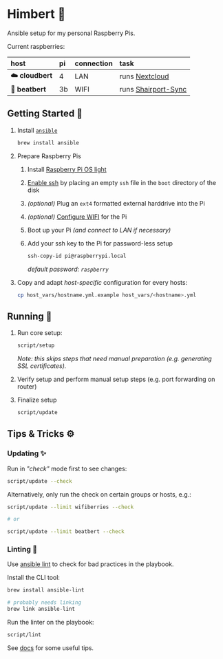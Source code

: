 # Himbert 🧸

Ansible setup for my personal Raspberry Pis.

Current raspberries:

| host             | pi  | connection | task                                                               |
| :--------------- | :-- | :--------- | :----------------------------------------------------------------- |
| **☁️  cloudbert** | 4   | LAN        | runs [Nextcloud](https://nextcloud.com/)                           |
| **💽 beatbert**  | 3b  | WIFI       | runs [Shairport-Sync](https://github.com/mikebrady/shairport-sync) |

## Getting Started 🎒

1. Install [`ansible`](https://www.ansible.com/)

   ```bash
   brew install ansible
   ```

1. Prepare Raspberry Pis

   1. Install [Raspberry Pi OS light](https://www.raspberrypi.com/software/)

   1. [Enable ssh](https://www.raspberrypi.org/documentation/remote-access/ssh/) by placing an empty `ssh` file in the `boot` directory of the disk

   1. _(optional)_ Plug an `ext4` formatted external harddrive into the Pi

   1. _(optional)_ [Configure WIFI](./DOC.md#set-up-wifi-for-a-pi) for the Pi

   1. Boot up your Pi _(and connect to LAN if necessary)_

   1. Add your ssh key to the Pi for password-less setup

      ```bash
      ssh-copy-id pi@raspberrypi.local
      ```

      _default password: `raspberry`_

1. Copy and adapt _host-specific_ configuration for every hosts:

   ```bash
   cp host_vars/hostname.yml.example host_vars/<hostname>.yml
   ```

## Running 🏃

1. Run core setup:

   ```bash
   script/setup
   ```

   _Note: this skips steps that need manual preparation (e.g. generating SSL certificates)._

1. Verify setup and perform manual setup steps (e.g. port forwarding on router)

1. Finalize setup

   ```bash
   script/update
   ```

## Tips & Tricks ⚙️

### Updating ✨

Run in _"check"_ mode first to see changes:

```bash
script/update --check
```

Alternatively, only run the check on certain groups or hosts, e.g.:

```bash
script/update --limit wifiberries --check

# or

script/update --limit beatbert --check
```

### Linting 💅

Use [ansible lint](https://docs.ansible.com/ansible-lint/) to check for bad practices in the playbook.

Install the CLI tool:

```bash
brew install ansible-lint

# probably needs linking
brew link ansible-lint
```

Run the linter on the playbook:

```bash
script/lint
```

See [docs](DOC.md) for some useful tips.
